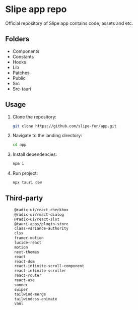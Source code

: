 # Slipe app repo

Official repository of Slipe app contains code, assets and etc.

## Folders

- Components
- Constants
- Hooks
- Lib
- Patches
- Public
- Src
- Src-tauri

## Usage

1. Clone the repository:

   ```bash
   git clone https://github.com/slipe-fun/app.git
   ```

2. Navigate to the landing directory:

   ```bash
   cd app
   ```

3. Install dependencies:

   ```bash
   npm i
   ```

4. Run project:

   ```bash
   npx tauri dev
   ```

## Third-party

```bash
    @radix-ui/react-checkbox
    @radix-ui/react-dialog
    @radix-ui/react-slot
    @tauri-apps/plugin-store
    class-variance-authority
    clsx
    framer-motion
    lucide-react
    motion
    next-themes
    react
    react-dom
    react-infinite-scroll-component
    react-infinite-scroller
    react-router
    react-use
    sonner
    swiper
    tailwind-merge
    tailwindcss-animate
    vaul
```
